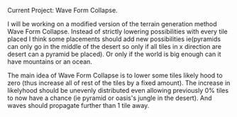 Current Project: Wave Form Collapse.

I will be working on a modified version of the terrain generation method Wave Form Collapse. Instead of strictly lowering possibilities with every tile placed I think some placements should add new possibilities ie(pyramids can only go in the middle of the desert so only if all tiles in x direction are desert can a pyramid be placed). Or only if the world is big enough can it have mountains or an ocean.

The main idea of Wave Form Collapse is to lower some tiles likely hood to zero (thus increase all of rest of the tiles by a fixed amount). The increase in likelyhood should be unevenly distributed even allowing previously 0% tiles to now have a chance (ie pyramid or oasis's jungle in the desert). And waves should propagate further than 1 tile away.
